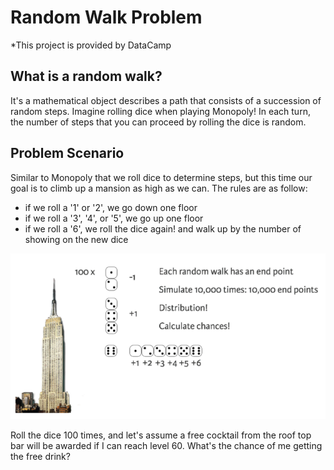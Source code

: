 # Random Walk Problem
*This project is provided by DataCamp

## What is a random walk?
It's a mathematical object describes a path that consists of a succession of random steps. Imagine rolling dice when playing Monopoly! In each turn, the number of steps that you can proceed by rolling the dice is random.

## Problem Scenario
Similar to Monopoly that we roll dice to determine steps, but this time our goal is to climb up a mansion as high as we can. The rules are as follow:
- if we roll a '1' or '2', we go down one floor
- if we roll a '3', '4', or '5', we go up one floor
- if we roll a '6', we roll the dice again! and walk up by the number of showing on the new dice
<img src="/img/img1.png"/>

Roll the dice 100 times, and let's assume a free cocktail from the roof top bar will be awarded if I can reach level 60. What's the chance of me getting the free drink?
